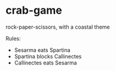 crab-game
=========

rock-paper-scissors, with a coastal theme

Rules: 
- Sesarma eats Spartina
- Spartina blocks Callinectes
- Callinectes eats Sesarma
